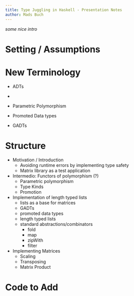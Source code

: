 ```yaml
---
title: Type Juggling in Haskell - Presentation Notes
author: Mads Buch
---
```

_some nice intro_

# Setting / Assumptions

# New Terminology

* ADTs
* 

* Parametric Polymorphism
* Promoted Data types
* GADTs

# Structure

* Motivation / Introduction
    - Avoiding runtime errors by implementing type safety
    - Matrix library as a test application
* Intermedio: Functors of polymorphism (?)
    - Parametric polymorphism
    - Type Kinds
    - Promotion
* Implementation of length typed lists
    - lists as a base for matrices
    - GADTs
    - promoted data types
    - length typed lists
    - standard abstractions/combinators
        + fold
        + map
        + zipWith
        + filter
* Implementing Matrices
    - Scaling
    - Transposing
    - Matrix Product

# Code to Add